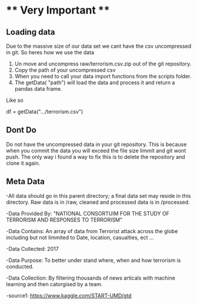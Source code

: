 # ** Very Important **


## Loading data

Due to the massive size of our data set we cant have the csv uncompressed in git. So heres how we use the data

1. Un move and uncompress raw/terrorism.csv.zip out of the git repository.
2. Copy the path of your uncompressed csv
3. When you need to call your data import functions from the scripts folder. 
4. The getData( "path") will load the data and process it and return a pandas data frame.

Like so 

df = getData(".../terrorism.csv")


## Dont Do

Do not have the uncompressed data in your git repository. This is because when you commit the data you will exceed the file size limmit and git wont push. The only way i found a way to fix this is to delete the repository and clone it again.




## Meta Data


-All data should go in this parent directory; a final data set may reside in this directory. 
Raw data is in /raw, cleaned and processed data is in /processed.

-Data Provided By: "NATIONAL CONSORTUIM FOR THE STUDY OF TERRORISM AND RESPONSES TO TERRORISM"

-Data Contains: An array of data from Terrorist attack across the globe including but not limmited to Date, location, casualties, ect ...

-Data Collected: 2017

-Data Purpose: To better under stand where, when and how terrorism is conducted.

-Data Collection: By filtering thousands of news articals with machine learning and then catorgised by a team. 

-source1: https://www.kaggle.com/START-UMD/gtd